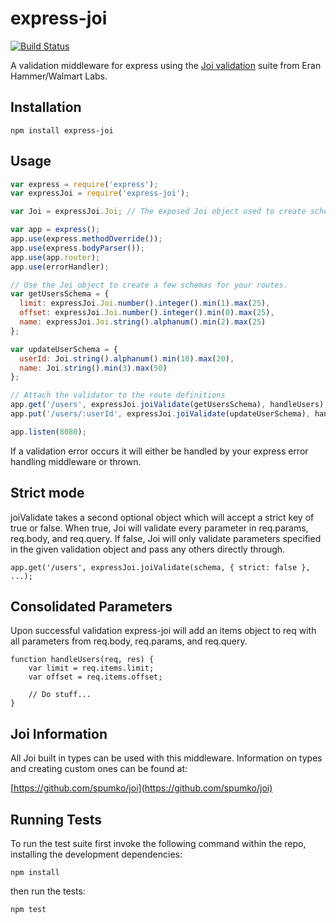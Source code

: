 express-joi
===========

[![Build Status](https://travis-ci.org/petreboy14/express-joi.png)](https://travis-ci.org/petreboy14/express-joi)


A validation middleware for express using the [Joi validation](https://github.com/spumko/joi) suite from Eran Hammer/Walmart Labs.

## Installation
```
npm install express-joi
```    
## Usage
```javascript
var express = require('express');
var expressJoi = require('express-joi');

var Joi = expressJoi.Joi; // The exposed Joi object used to create schemas and custom types

var app = express();
app.use(express.methodOverride());
app.use(express.bodyParser());
app.use(app.router);
app.use(errorHandler);

// Use the Joi object to create a few schemas for your routes. 
var getUsersSchema = {
  limit: expressJoi.Joi.number().integer().min(1).max(25),
  offset: expressJoi.Joi.number().integer().min(0).max(25),
  name: expressJoi.Joi.string().alphanum().min(2).max(25)
};

var updateUserSchema = {
  userId: Joi.string().alphanum().min(10).max(20),
  name: Joi.string().min(3).max(50)
};

// Attach the validator to the route definitions
app.get('/users', expressJoi.joiValidate(getUsersSchema), handleUsers);
app.put('/users/:userId', expressJoi.joiValidate(updateUserSchema), handleUpdateUser);

app.listen(8080);
```
If a validation error occurs it will either be handled by your express error handling middleware or thrown.

## Strict mode

joiValidate takes a second optional object which will accept a strict key of true or false. When true, Joi will validate
every parameter in req.params, req.body, and req.query. If false, Joi will only validate parameters specified in the 
given validation object and pass any others directly through.

```
app.get('/users', expressJoi.joiValidate(schema, { strict: false }, ...);
```

## Consolidated Parameters

Upon successful validation express-joi will add an items object to req with all parameters from req.body, req.params, and req.query.

```
function handleUsers(req, res) {
    var limit = req.items.limit;
    var offset = req.items.offset;
    
    // Do stuff...
}
```

## Joi Information

All Joi built in types can be used with this middleware. Information on types and creating custom ones can be found at:

[https://github.com/spumko/joi](https://github.com/spumko/joi)

## Running Tests

To run the test suite first invoke the following command within the repo, installing the development dependencies:
```
npm install
```

then run the tests:
```
npm test
```

